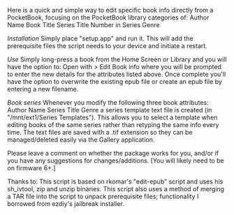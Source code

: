 Here is a quick and simple way to edit specific book info directly from a PocketBook, focusing on the PocketBook library categories of:
Author Name
Book Title
Series Title
Number in Series
Genre

_Installation_ 
Simply place "setup.app" and run it. This will add the prerequisite files the script needs to your device and initiate a restart.

_Use_ 
Simply long-press a book from the Home Screen or Library and you will have the option to:
Open with > Edit Book info
where you will be prompted to enter the new details for the attributes listed above. Once complete you'll have the option to overwrite the existing epub file or create an epub file by entering a new filename.

_Book series_ 
Whenever you modify the following three book attributes:
Author Name
Series Title
Genre
a series template text file is created (in "/mnt/ext1/Series Templates"). This allows you to select a template when editing books of the same series rather than retyping the same info every time. The text files are saved with a .tif extension so they can be managed/deleted easily via the Gallery application.

Please leave a comment on whether the package works for you, and/or if you have any suggestions for changes/additions. [You will likely need to be on firmware 6+.]

Thanks to:
This script is based on rkomar's "edit-epub" script and uses his sh_ivtool, zip and unzip binaries.
This script also uses a method of merging a TAR file into the script to unpack prerequisite files; functionality I borrowed from ezdiy's jailbreak installer.
